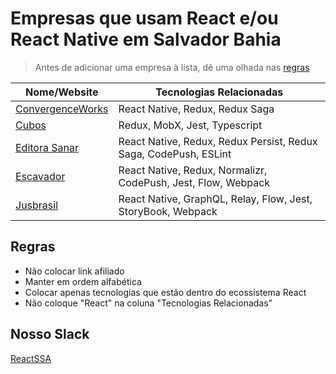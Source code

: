 # Empresas que usam React e/ou React Native em Salvador Bahia

> Antes de adicionar uma empresa à lista, dê uma olhada nas  [regras](#regras)

Nome/Website | Tecnologias Relacionadas
------------ | ------------------------
[ConvergenceWorks](http://convergence.works) | React Native, Redux, Redux Saga
[Cubos](https://cubos.io/) | Redux, MobX, Jest, Typescript
[Editora Sanar](https://www.editorasanar.com.br/) | React Native, Redux, Redux Persist, Redux Saga, CodePush, ESLint
[Escavador](https://www.escavador.com) | React Native, Redux, Normalizr, CodePush, Jest, Flow, Webpack
[Jusbrasil](https://www.jusbrasil.com.br) | React Native, GraphQL, Relay, Flow, Jest, StoryBook, Webpack

## Regras

* Não colocar link afiliado
* Manter em ordem alfabética
* Colocar apenas tecnologias que estão dentro do ecossistema React
* Não coloque "React" na coluna "Tecnologias Relacionadas"

## Nosso Slack

[ReactSSA](https://reactssa.slack.com/)
